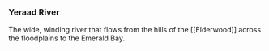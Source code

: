 ### Yeraad River

The wide, winding river that flows from the hills of the [[Elderwood]] across the floodplains to the Emerald Bay. 


